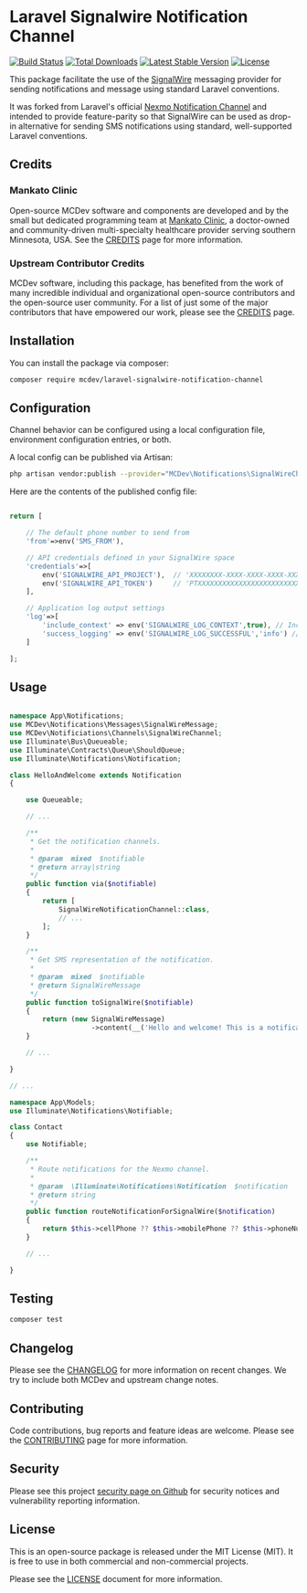 # Laravel Signalwire Notification Channel

<a href="https://github.com/MankatoClinic/laravel-signalwire-notification-channel/actions"><img src="https://github.com/MankatoClinic/laravel-signalwire-notification-channel/workflows/tests/badge.svg" alt="Build Status"></a>
<a href="https://packagist.org/packages/mcdev/laravel-signalwire-notification-channel"><img src="https://img.shields.io/packagist/dt/mcdev/laravel-signalwire-notification-channel" alt="Total Downloads"></a>
<a href="https://packagist.org/packages/mcdev/laravel-signalwire-notification-channel"><img src="https://img.shields.io/packagist/v/mcdev/laravel-signalwire-notification-channel" alt="Latest Stable Version"></a>
<a href="https://packagist.org/packages/mcdev/laravel-signalwire-notification-channel"><img src="https://img.shields.io/packagist/l/mcdev/laravel-signalwire-notification-channel" alt="License"></a>

This package facilitate the use of the [SignalWire](https://www.signalwire.com/) messaging provider for sending notifications and message using standard Laravel conventions. 

It was forked from Laravel's official [Nexmo Notification Channel](https://github.com/laravel/nexmo-notification-channel) and intended to provide feature-parity so that SignalWire can be used as drop-in alternative for sending SMS notifications using standard, well-supported Laravel conventions.

## Credits

### Mankato Clinic
Open-source MCDev software and components are developed and by the small but dedicated programming team at [Mankato Clinic](http://www.mankatoclinic.com/), a doctor-owned and community-driven multi-specialty healthcare provider serving southern Minnesota, USA. See the [CREDITS](CREDITS.md) page for more information.

### Upstream Contributor Credits

MCDev software, including this package, has benefited from the work of many incredible individual and organizational open-source contributors and the open-source user community. For a list of just some of the major contributors that have empowered our work, please see the [CREDITS](CREDITS.md) page.

## Installation

You can install the package via composer:

```bash
composer require mcdev/laravel-signalwire-notification-channel
```


## Configuration

Channel behavior can be configured using a local configuration file, environment configuration entries, or both.

A local config can be published via Artisan:

```bash
php artisan vendor:publish --provider="MCDev\Notifications\SignalWireChannelServiceProvider" --tag="config"
```

Here are the contents of the published config file:

```php

return [

    // The default phone number to send from
    'from'=>env('SMS_FROM'),

    // API credentials defined in your SignalWire space
    'credentials'=>[
        env('SIGNALWIRE_API_PROJECT'),  // 'XXXXXXXX-XXXX-XXXX-XXXX-XXXXXXXXXXXX'
        env('SIGNALWIRE_API_TOKEN')     // 'PTXXXXXXXXXXXXXXXXXXXXXXXXXXXXXXXXXXXXXXXXXXXXXXXX'
    ],

    // Application log output settings
    'log'=>[
        'include_context' => env('SIGNALWIRE_LOG_CONTEXT',true), // Include a verbose context object in log entries where possible
        'success_logging' => env('SIGNALWIRE_LOG_SUCCESSFUL','info') // Log level for successfully sent messages (NULL or FALSE disables)
    ]

];

```

## Usage

```php

namespace App\Notifications;
use MCDev\Notifications\Messages\SignalWireMessage;
use MCDev\Notificiations\Channels\SignalWireChannel;
use Illuminate\Bus\Queueable;
use Illuminate\Contracts\Queue\ShouldQueue;
use Illuminate\Notifications\Notification;

class HelloAndWelcome extends Notification
{

    use Queueable;

    // ...

    /**
     * Get the notification channels.
     *
     * @param  mixed  $notifiable
     * @return array|string
     */
    public function via($notifiable)
    {
        return [
            SignalWireNotificationChannel::class,
            // ...
        ];
    }

    /**
     * Get SMS representation of the notification.
     *
     * @param  mixed  $notifiable
     * @return SignalWireMessage
     */
    public function toSignalWire($notifiable)
    {
        return (new SignalWireMessage)
                    ->content(__('Hello and welcome! This is a notification sent using SignalWire.'));
    }

    // ...

}

// ...

namespace App\Models;
use Illuminate\Notifications\Notifiable;

class Contact
{
    use Notifiable;

    /**
     * Route notifications for the Nexmo channel.
     *
     * @param  \Illuminate\Notifications\Notification  $notification
     * @return string
     */
    public function routeNotificationForSignalWire($notification)
    {
        return $this->cellPhone ?? $this->mobilePhone ?? $this->phoneNumber;
    }

    // ...

}

```

## Testing

```bash
composer test
```

## Changelog

Please see the [CHANGELOG](CHANGELOG.md) for more information on recent changes. We try to include both MCDev and upstream change notes.

## Contributing

Code contributions, bug reports and feature ideas are welcome. Please see the [CONTRIBUTING](.github/CONTRIBUTING.md) page for more information.

## Security

Please see this project [security page on Github](../../security/policy) for security notices and vulnerability reporting information.

## License

This is an open-source package is released under the MIT License (MIT). It is free to use in both commercial and non-commercial projects. 

Please see the [LICENSE](LICENSE.md) document for more information.

